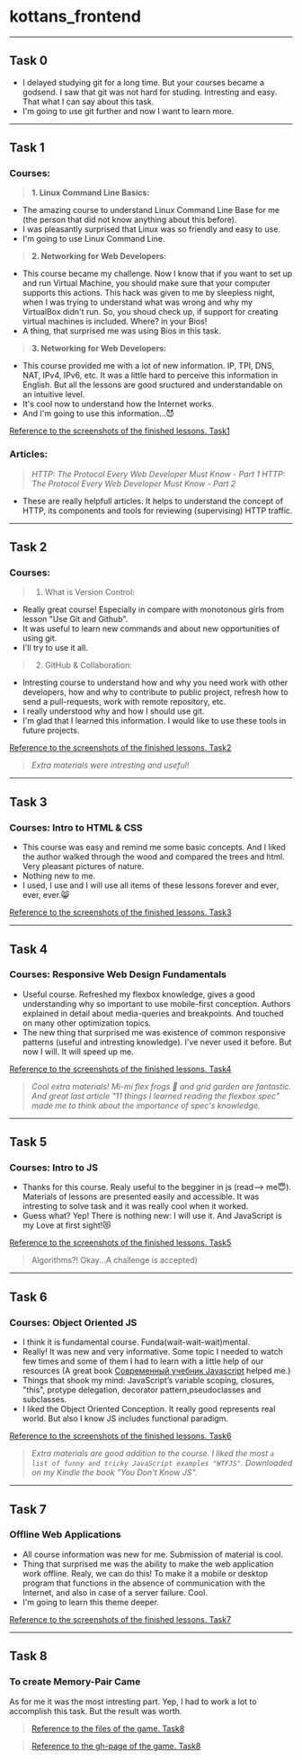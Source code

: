 # kottans_frontend
---------------------

## Task 0
- I delayed studying git for a long time. But your courses became a godsend. I saw that git was not hard for studing. Intresting and easy. That what I can say about this task. 
- I'm going to use git further and now I want to learn more.

----------------------

## Task 1

### Courses:

> __1. Linux Command Line Basics:__
- The amazing course to understand Linux Command Line Base for me (the person that did not know anything about this before).
- I was pleasantly surprised that Linux was so friendly and easy to use.
- I'm going to use Linux Command Line.
    
> __2. Networking for Web Developers:__
- This course became my challenge. Now I know that if you want to set up and run Virtual Machine, you should make sure that
   your computer supports this actions. This hack was given to me by sleepless night, when I was trying to understand what was wrong
   and why my VirtualBox didn't run. So, you shoud check up, if support for creating virtual machines is included. Where? in your Bios!
 - A thing, that surprised me was using Bios in this task.

> __3. Networking for Web Developers:__
- This course provided me with a lot of new information. IP, TPI, DNS, NAT, IPv4, IPv6, etc.  It was a little hard to perceive this information in English. But all the lessons are good sructured and understandable on an intuitive level.
- It's cool now to understand how the Internet works.
- And I'm going to use this information...😈

[Reference to the screenshots of the finished lessons. Task1](/task1.md)


### Articles:
> _HTTP: The Protocol Every Web Developer Must Know - Part 1_
> _HTTP: The Protocol Every Web Developer Must Know - Part 2_
- These are really helpfull articles. It helps to understand the concept of HTTP, its components and tools for reviewing (supervising) HTTP traffic.

----------------------

## Task 2

### Courses:

> 1. What is Version Control:
- Really great course! Especially in compare with monotonous girls from lesson "Use Git and Github". 
- It was useful to learn new commands and about new opportunities of using git.
- I'll try to use it all.

> 2. GitHub & Collaboration:
- Intresting course to understand how and why you need work with other developers, how  and why to contribute to public project, refresh how to send a pull-requests, work with remote repository, etc.
- I really understood why and how I should use git.
- I'm glad that I learned this information. I would like to use these tools in future projects. 

[Reference to the screenshots of the finished lessons. Task2](/task2.md)

> _Extra materials were intresting and useful!_

----------------------

## Task 3

### Courses: Intro to HTML & CSS
- This course was easy and remind me some basic concepts. And I liked the author walked through the wood  and compared the trees and html. Very pleasant pictures of nature.
- Nothing new to me.
- I used, I use and I will use all items of these lessons forever and ever, ever, ever.:smile_cat:

[Reference to the screenshots of the finished lessons. Task3](/task3.md)

----------------------

## Task 4

### Courses: Responsive Web Design Fundamentals
- Useful course. Refreshed my flexbox knowledge, gives a good understanding why so important to use mobile-first conception. Authors explained in detail about media-queries and breakpoints. And touched on many other optimization topics.
- The new thing that surprised me was existence of common responsive patterns (useful and intresting knowledge). I've never used it before. But now I will. It will speed up me.

[Reference to the screenshots of the finished lessons. Task4](/task4.md)

> _Cool extra materials! Mi-mi flex frogs :frog: and grid garden are fantastic._ 
> _And great last article "11 things I learned reading the flexbox spec" made me to think about the importance of spec's knowledge._


----------------------

## Task 5

### Courses: Intro to JS
- Thanks for this course. Realy useful to the begginer in js (read--> me:innocent:). Materials of lessons are presented easily and accessible. It was intresting to solve task and it was really cool when it worked.
- Guess what? Yep! There is nothing new: I will use it. And JavaScript is my Love at first sight!:heart_eyes_cat:

[Reference to the screenshots of the finished lessons. Task5](/task5.md)

> Algorithms?! Okay...A challenge is accepted)

----------------------

## Task 6

### Courses: Object Oriented JS
- I think it is fundamental course. Funda(wait-wait-wait)mental.
- Really! It was new and very informative. Some topic I needed to watch few times and some of them I had to learn with a little help of our resources (A great book [Современный учебник Javascript](https://learn.javascript.ru/) helped me.)
- Things that shook my mind: JavaScript’s variable scoping, closures, "this", protype delegation, decorator pattern,pseudoclasses and subclasses.
- I liked the Object Oriented Conception. It really good represents real world. But also I know JS includes functional paradigm.

[Reference to the screenshots of the finished lessons. Task6](/task6.md)

> _Extra materials are good addition to the course. I liked the most  `a list of funny and tricky JavaScript examples "WTFJS"`.
Downloaded on my Kindle the book "You Don't Know JS"._

----------------------

## Task 7

### Offline Web Applications
- All course information was new for me. Submission of material is cool.
- Thing that surprised me was the ability to make the web application work offline. Realy, we can do this! To make it a mobile or desktop program that functions  in the absence of communication with the Internet, and also in case of a server failure. Cool.
- I'm going to learn this theme deeper.


[Reference to the screenshots of the finished lessons. Task7](/task7.md)

----------------------

## Task 8

### To create Memory-Pair Came
 As for me it was the most intresting part. Yep, I had to work a lot to accomplish this task. But the result was worth. 

>[Reference to the files of the game. Task8](https://github.com/zubrik1/kottans_frontend/tree/master/task%208)

>[Reference to the gh-page of the game. Task8](https://zubrik1.github.io/)

